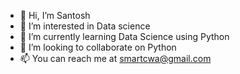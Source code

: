 - 👋 Hi, I’m Santosh
- 👀 I’m interested in Data science 
- 🌱 I’m currently learning Data Science  using Python
- 💞️ I’m looking to collaborate on Python
- 📫 You can reach me at smartcwa@gmail.com

<!---
SMARTCWA/SMARTCWA is a ✨ special ✨ repository because its `README.md` (this file) appears on your GitHub profile.
You can click the Preview link to take a look at your changes.
--->
